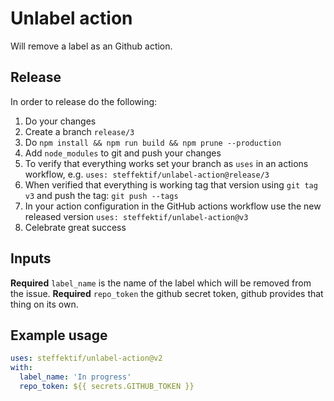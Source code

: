 # Unlabel action 
Will remove a label as an Github action. 

## Release 
In order to release do the following:
1. Do your changes
2. Create a branch `release/3` 
3. Do `npm install && npm run build && npm prune --production`
4. Add `node_modules` to git and push your changes
5. To verify that everything works set your branch as `uses` in an actions workflow, e.g. `uses: steffektif/unlabel-action@release/3`
6. When verified that everything is working tag that version using `git tag v3` and push the tag: `git push --tags` 
7. In your action configuration in the GitHub actions workflow use the new released version `uses: steffektif/unlabel-action@v3`
8. Celebrate great success

## Inputs
**Required** `label_name` is the name of the label which will be removed from the issue.
**Required** `repo_token` the github secret token, github provides that thing on its own.

## Example usage

```yml
uses: steffektif/unlabel-action@v2
with:
  label_name: 'In progress'
  repo_token: ${{ secrets.GITHUB_TOKEN }}
```

